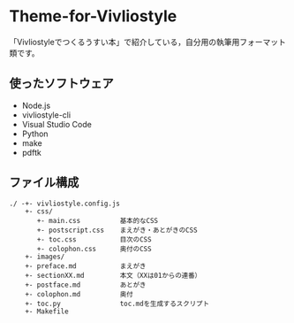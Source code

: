 # Theme-for-Vivliostyle
「Vivliostyleでつくるうすい本」で紹介している，自分用の執筆用フォーマット類です。

## 使ったソフトウェア
- Node.js
- vivliostyle-cli
- Visual Studio Code
- Python
- make
- pdftk

## ファイル構成
```
./ -+- vivliostyle.config.js
    +- css/
       +- main.css          基本的なCSS
       +- postscript.css    まえがき・あとがきのCSS
       +- toc.css           目次のCSS
       +- colophon.css      奥付のCSS
    +- images/
    +- preface.md           まえがき
    +- sectionXX.md         本文（XXは01からの連番）
    +- postface.md          あとがき
    +- colophon.md          奥付
    +- toc.py               toc.mdを生成するスクリプト
    +- Makefile
```
